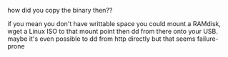 how did you copy the binary then??

if you mean you don't have writtable space you could mount a RAMdisk, wget a Linux ISO to that mount point then dd from there onto your USB. maybe it's even possible to dd from http directly but that seems failure-prone
